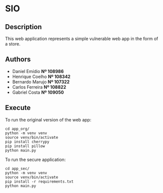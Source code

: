 # SIO

## Description

This web application represents a simple vulnerable web app in the form of a store.

## Authors
- Daniel Emídio **Nº 108986**
- Henrique Coelho **Nº 108342**
- Bernardo Marujo **Nº 107322**
- Carlos Ferreira **Nº 108822**
- Gabriel Costa **Nº 109050**

## Execute

To run the original version of the web app:
```shell
cd app_org/
python -m venv venv
source venv/bin/activate
pip install cherrypy
pip install pillow
python main.py
```

To run the secure application:

```shell
cd app_sec/
python -m venv venv
source venv/bin/activate
pip install -r requirements.txt
python main.py
```
